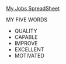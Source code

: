 [My Jobs SpreadSheet](https://docs.google.com/spreadsheets/d/1nAI4cwVWiwIdwu0wrDny45CxsAuAL76hLyDOl_UbISQ/edit#gid=0)

MY FIVE WORDS

- QUALITY
- CAPABLE
- IMPROVE
- EXCELLENT
- MOTIVATED